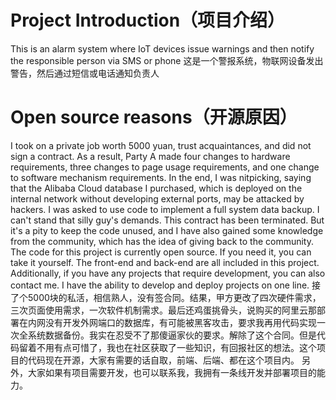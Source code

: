 # Project Introduction（项目介绍）
This is an alarm system where IoT devices issue warnings and then notify the responsible person via SMS or phone
这是一个警报系统，物联网设备发出警告，然后通过短信或电话通知负责人
# Open source reasons（开源原因）
I took on a private job worth 5000 yuan, trust acquaintances, and did not sign a contract. As a result, Party A made four changes to hardware requirements, three changes to page usage requirements, and one change to software mechanism requirements. In the end, I was nitpicking, saying that the Alibaba Cloud database I purchased, which is deployed on the internal network without developing external ports, may be attacked by hackers. I was asked to use code to implement a full system data backup. I can't stand that silly guy's demands. This contract has been terminated. But it's a pity to keep the code unused, and I have also gained some knowledge from the community, which has the idea of giving back to the community. The code for this project is currently open source. If you need it, you can take it yourself. The front-end and back-end are all included in this project.
Additionally, if you have any projects that require development, you can also contact me. I have the ability to develop and deploy projects on one line.
接了个5000块的私活，相信熟人，没有签合同。结果，甲方更改了四次硬件需求，三次页面使用需求，一次软件机制需求。最后还鸡蛋挑骨头，说购买的阿里云那部署在内网没有开发外网端口的数据库，有可能被黑客攻击，要求我再用代码实现一次全系统数据备份。我实在忍受不了那傻逼家伙的要求。解除了这个合同。但是代码留着不用有点可惜了，我也在社区获取了一些知识，有回报社区的想法。这个项目的代码现在开源，大家有需要的话自取，前端、后端、都在这个项目内。
另外，大家如果有项目需要开发，也可以联系我，我拥有一条线开发并部署项目的能力。
